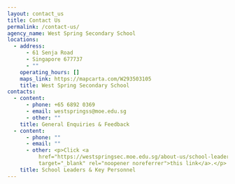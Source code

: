 ```yaml
---
layout: contact_us
title: Contact Us
permalink: /contact-us/
agency_name: West Spring Secondary School
locations:
  - address:
      - 61 Senja Road
      - Singapore 677737
      - ""
    operating_hours: []
    maps_link: https://mapcarta.com/W293503105
    title: West Spring Secondary School
contacts:
  - content:
      - phone: +65 6892 0369
      - email: westspringss@moe.edu.sg
      - other: ""
    title: General Enquiries & Feedback
  - content:
      - phone: ""
      - email: ""
      - other: <p>Click <a
          href="https://westspringsec.moe.edu.sg/about-us/school-leaders-and-key-personnel/"
          target="_blank" rel="noopener noreferrer">this link</a>.</p>
    title: School Leaders & Key Personnel
---
```

